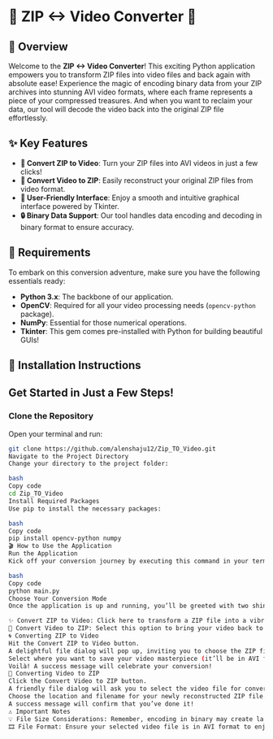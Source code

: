# 🎉 ZIP <-> Video Converter 🎉

## 🌟 Overview

Welcome to the **ZIP <-> Video Converter**! This exciting Python application empowers you to transform ZIP files into video files and back again with absolute ease! Experience the magic of encoding binary data from your ZIP archives into stunning AVI video formats, where each frame represents a piece of your compressed treasures. And when you want to reclaim your data, our tool will decode the video back into the original ZIP file effortlessly.

## ✨ Key Features

- **🚀 Convert ZIP to Video**: Turn your ZIP files into AVI videos in just a few clicks!
- **🔄 Convert Video to ZIP**: Easily reconstruct your original ZIP files from video format.
- **🌈 User-Friendly Interface**: Enjoy a smooth and intuitive graphical interface powered by Tkinter.
- **🔒 Binary Data Support**: Our tool handles data encoding and decoding in binary format to ensure accuracy.

## 🔧 Requirements

To embark on this conversion adventure, make sure you have the following essentials ready:

- **Python 3.x**: The backbone of our application.
- **OpenCV**: Required for all your video processing needs (`opencv-python` package).
- **NumPy**: Essential for those numerical operations.
- **Tkinter**: This gem comes pre-installed with Python for building beautiful GUIs!

## 🚀 Installation Instructions

## Get Started in Just a Few Steps!

### Clone the Repository
Open your terminal and run:

```bash
git clone https://github.com/alenshaju12/Zip_TO_Video.git
Navigate to the Project Directory
Change your directory to the project folder:

bash
Copy code
cd Zip_TO_Video
Install Required Packages
Use pip to install the necessary packages:

bash
Copy code
pip install opencv-python numpy
🎬 How to Use the Application
Run the Application
Kick off your conversion journey by executing this command in your terminal:

bash
Copy code
python main.py
Choose Your Conversion Mode
Once the application is up and running, you’ll be greeted with two shiny buttons:

✨ Convert ZIP to Video: Click here to transform a ZIP file into a vibrant video.
🎥 Convert Video to ZIP: Select this option to bring your video back to a ZIP file.
🌀 Converting ZIP to Video
Hit the Convert ZIP to Video button.
A delightful file dialog will pop up, inviting you to choose the ZIP file you want to convert.
Select where you want to save your video masterpiece (it’ll be in AVI format).
Voilà! A success message will celebrate your conversion!
🔄 Converting Video to ZIP
Click the Convert Video to ZIP button.
A friendly file dialog will ask you to select the video file for conversion.
Choose the location and filename for your newly reconstructed ZIP file.
A success message will confirm that you’ve done it!
⚠️ Important Notes
💡 File Size Considerations: Remember, encoding in binary may create larger video files than the original ZIPs, but it’s all part of the magic!
🎞️ File Format: Ensure your selected video file is in AVI format to enjoy smooth conversions.
